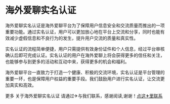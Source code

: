 # 海外爱聊实名认证

海外爱聊实名认证是海外爱聊平台为了保障用户信息安全和交流质量而推出的一项重要功能。通过实名认证，用户可以更加放心地在平台上交流和分享，同时也能有效减少虚假信息和不良行为的发生，提升用户交流的质量和真实性。

实名认证的流程简单便捷，用户只需提供有效身份证件和个人信息，经过平台审核确认后即可完成认证。实名认证的用户在海外爱聊上将会获得更多的信任和关注，也能够参与到更多的活动和互动中来，获得更多的机会和福利。

海外爱聊平台一直致力于打造一个健康、积极的交流环境，实名认证是平台管理的重要一环，也是保障用户权益的重要手段。我们鼓励用户进行实名认证，让交流更加真实和高效。

更多 关于海外爱聊实名认证 请通过✈与我们联系，感谢阅读,谢谢！[点这✈里联系](https://lm.k02.cc)